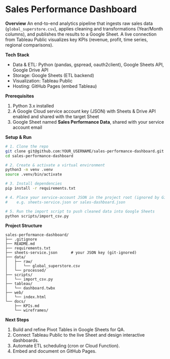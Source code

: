 # Sales Performance Dashboard

**Overview**
An end-to-end analytics pipeline that ingests raw sales data (`global_superstore.csv`), applies cleaning and transformations (Year/Month columns), and publishes the results to a Google Sheet. A live connection from Tableau Public visualizes key KPIs (revenue, profit, time series, regional comparisons).

**Tech Stack**

* Data & ETL: Python (pandas, gspread, oauth2client), Google Sheets API, Google Drive API
* Storage: Google Sheets (ETL backend)
* Visualization: Tableau Public
* Hosting: GitHub Pages (embed Tableau)

**Prerequisites**

1. Python 3.x installed
2. A Google Cloud service account key (JSON) with Sheets & Drive API enabled and shared with the target Sheet
3. Google Sheet named **Sales Performance Data**, shared with your service account email

**Setup & Run**

```bash
# 1. Clone the repo
git clone git@github.com:YOUR_USERNAME/sales-performance-dashboard.git
cd sales-performance-dashboard

# 2. Create & activate a virtual environment
python3 -m venv .venv
source .venv/bin/activate

# 3. Install dependencies
pip install -r requirements.txt

# 4. Place your service-account JSON in the project root (ignored by Git)
#    e.g. sheets-service.json or sales-dashboard.json

# 5. Run the import script to push cleaned data into Google Sheets
python scripts/import_csv.py
```

**Project Structure**

```
sales-performance-dashboard/
├── .gitignore
├── README.md
├── requirements.txt
├── sheets-service.json      # your JSON key (git-ignored)
├── data/
│   ├── raw/
│   │   └── global_superstore.csv
│   └── processed/
├── scripts/
│   └── import_csv.py
├── tableau/
│   └── dashboard.twbx
├── web/
│   └── index.html
└── docs/
    ├── KPIs.md
    └── wireframes/
```

**Next Steps**

1. Build and refine Pivot Tables in Google Sheets for QA.
2. Connect Tableau Public to the live Sheet and design interactive dashboards.
3. Automate ETL scheduling (cron or Cloud Function).
4. Embed and document on GitHub Pages.
